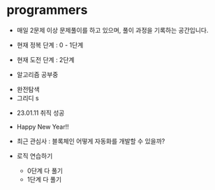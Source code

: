 # programmers
* 매일 2문제 이상 문제풀이를 하고 있으며, 풀이 과정을 기록하는 공간입니다.
* 현재 정복 단계 : 0 - 1단계
* 현재 도전 단계 : 2단계


* 알고리즘 공부중
- 완전탐색 
- 그리디
 s

* 23.01.11 취직 성공

* Happy New Year!!

* 최근 관심사 : 블록체인
어떻게 자동화를 개발할 수 있을까?


* 로직 연습하기 
  * 0단계 다 풀기
  * 1단계 다 풀기
